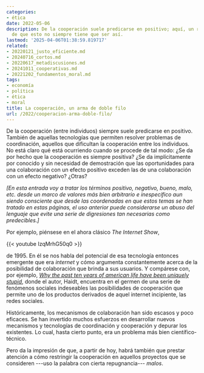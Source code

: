 ```yaml
---
categories:
- ética
date: 2022-05-06
description: De la cooperación suele predicarse en positivo; aquí, un recordatorio
  de que esto no siempre tiene que ser así.
lastmod: '2025-04-06T01:38:59.819717'
related:
- 20220121_justo_eficiente.md
- 20240716_cortos.md
- 20220617_metadiscusiones.md
- 20241011_cooperativas.md
- 20221202_fundamentos_moral.md
tags:
- economía
- política
- ética
- moral
title: La cooperación, un arma de doble filo
url: /2022/cooperacion-arma-doble-filo/
---
```


De la cooperación (entre individuos) siempre suele predicarse en positivo. También de aquellas tecnologías que permiten resolver problemas de coordinación, aquellos que dificultan la cooperación entre los individuos. No está claro qué está ocurriendo cuando se procede de tal modo: ¿Se da por hecho que la cooperación es siempre positiva? ¿Se da implícitamente por conocido y sin necesidad de demostración que las oportunidades para una colaboración con un efecto positivo exceden las de una colaboración con un efecto negativo? ¿Otras?

_[En esta entrada voy a tratar los términos positivo, negativo, bueno, malo, etc. desde un marco de valores más bien arbitrario e inespecífico aun siendo consciente que desde las coordenadas en que estos temas se han tratado en estas páginas, el uso anterior puede considerarse un abuso del lenguaje que evite una serie de digresiones tan necesarias como predecibles.]_

Por ejemplo, piénsese en el ahora clásico _The Internet Show_,

{{< youtube IzqMrhG50q0 >}}

de 1995. En él se nos habla del potencial de esa tecnología entonces emergente que era _internet_ y cómo argumenta constantemente acerca de la posibilidad de colaboración que brinda a sus usuarios. Y compárese con, por ejemplo,
[_Why the past ten years of american life have been uniquely stupid_](https://www.theatlantic.com/magazine/archive/2022/05/social-media-democracy-trust-babel/629369/),
donde el autor, Haidt, encuentra en el germen de una serie de fenómenos sociales indeseables las posibilidades de cooperación que permite uno de los productos derivados de aquel internet incipiente, las redes sociales.

Históricamente, los mecanismos de colaboración han sido escasos y poco eficaces. Se han invertido muchos esfuerzos en desarrollar nuevos mecanismos y tecnologías de coordinación y cooperación y depurar los existentes. Lo cual, hasta cierto punto, era un problema más bien científico-técnico.

Pero da la impresión de que, a partir de hoy, habrá también que prestar atención a cómo restringir la cooperación en aquellos proyectos que se consideren ---uso la palabra con cierta repugnancia--- _malos_.
